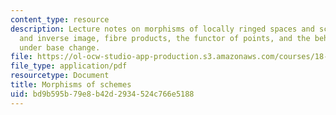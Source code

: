 ```yaml
---
content_type: resource
description: Lecture notes on morphisms of locally ringed spaces and schemes, Direct
  and inverse image, fibre products, the functor of points, and the behavior of morphisms
  under base change.
file: https://ol-ocw-studio-app-production.s3.amazonaws.com/courses/18-726-algebraic-geometry-spring-2009/bd9b595b79e8b42d2934524c766e5188_MIT18_726s09_lec06_morphisms.pdf
file_type: application/pdf
resourcetype: Document
title: Morphisms of schemes
uid: bd9b595b-79e8-b42d-2934-524c766e5188
---
```

